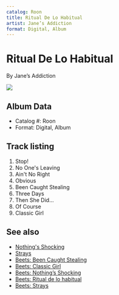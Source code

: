 ```yaml
---
catalog: Roon
title: Ritual De Lo Habitual
artist: Jane’s Addiction
format: Digital, Album
---
```


# Ritual De Lo Habitual

By Jane’s Addiction

![](../../assets/albumcovers/Jane’s_Addiction-Ritual_De_Lo_Habitual.png)

## Album Data

- Catalog #: Roon
- Format: Digital, Album


## Track listing


1. Stop!
2. No One's Leaving
3. Ain't No Right
4. Obvious
5. Been Caught Stealing
6. Three Days
7. Then She Did...
8. Of Course
9. Classic Girl


## See also

- [Nothing's Shocking](Nothings_Shocking.md)
- [Strays](Strays.md)
- [Beets: Been Caught Stealing](../../Beets/Jane’s_Addiction/Been_Caught_Stealing.md)
- [Beets: Classic Girl](../../Beets/Jane’s_Addiction/Classic_Girl.md)
- [Beets: Nothing’s Shocking](../../Beets/Jane’s_Addiction/Nothing’s_Shocking.md)
- [Beets: Ritual de lo habitual](../../Beets/Jane’s_Addiction/Ritual_de_lo_habitual.md)
- [Beets: Strays](../../Beets/Jane’s_Addiction/Strays.md)

